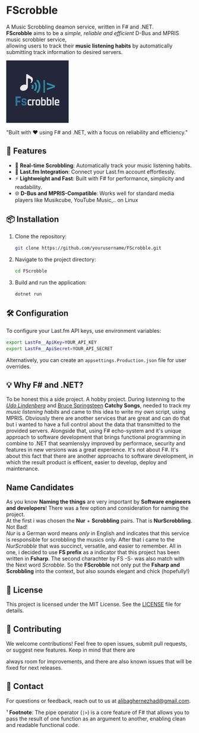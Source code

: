 # FScrobble
A Music Scrobbling deamon service, written in F# and .NET.   
**FScrobble** aims to be a _simple, reliable and efficient_ D-Bus and MPRIS music scrobbler service,    
allowing users to track their **music listening habits** by automatically submitting track information to desired servers.   

<img src="assets/fscrobble.png" alt="FScrobble Logo" width="33.3%" />

"Built with ❤ using F# and .NET, with a focus on reliability and efficiency."  


## 🚀 Features

- 🎵 **Real-time Scrobbling**: Automatically track your music listening habits.
- 🔗 **Last.fm Integration**: Connect your Last.fm account effortlessly.
- ⚡ **Lightweight and Fast**: Built with F# for performance, simplicity and readability.
- 🌐 **D-Bus and MPRIS-Compatible**: Works well for standard media players like Musikcube, YouTube Music,.. on Linux


## 📦 Installation

1. Clone the repository:
   ```bash
   git clone https://github.com/yourusername/FScrobble.git
   ```
2. Navigate to the project directory:
   ```bash
   cd FScrobble
   ```
3. Build and run the application:
   ```bash
   dotnet run
   ```


## 🛠 Configuration

To configure your Last.fm API keys, use environment variables:

```bash
export LastFm__ApiKey=YOUR_API_KEY
export LastFm__ApiSecret=YOUR_API_SECRET
```

Alternatively, you can create an `appsettings.Production.json` file for user overrides.


## 💡 Why F# and .NET?

To be honest this a side project. A hobby project. During listenning to the _[Udo Lindenberg](https://en.wikipedia.org/wiki/Udo_Lindenberg)_ and [Bruce Springsteen](https://en.wikipedia.org/wiki/Bruce_Springsteen) **Catchy Songs**, needed to track my _music listening habits_ and came to this idea to write my own script, using MPRIS.
Obviously there are another services that are great and can do that but i wanted to have a full control about the data that transmitted to the provided servers.
Alongside that, using F# echo-system and it's unique approach to software development that brings functional programming in combine to .NET that seamlenslyy improved by performace, security and features in new versions was a great experience.
It's not about F#. It's about this fact that there are another approachs to software development, in which the result product is efficent, easier to develop, deploy and maintenance.


## Name Candidates
As you know **Naming the things** are very important by **Software engineers and developers**! There was a few option and consideration for naming the project.  
At the first i was chosen the  **Nur** + **Scrobbling** pairs. That is **NurScrobbling**. Not Bad!  
_Nur_ is a German word means _only_ in English and indicates that this
service is responsible for scrobbling the musics only. After that i came to the _NurScrobble_ that was succinct, versatile, and  easier to remember.
All in one, i decided to use **FS prefix** as a indicator that this project has been written in **Fsharp**. The second charachter by FS -S- was also match with the Next word _Scrobble_. So the **FScrobble** not only put the **Fsharp and Scrobbling** into the context, but also sounds elegant and chick (hopefully!) 


## 📄 License

This project is licensed under the MIT License. See the [LICENSE](LICENSE) file for details.


## 🤝 Contributing

We welcome contributions! Feel free to open issues, submit pull requests, or suggest new features.
Keep in mind that there are 

always room for improvements, and there are also known issues that will be fixed for next releases.


## 📧 Contact

For questions or feedback, reach out to us at [alibaghernezhad@gmail.com](mailto:aliaghernezhadl@gmail.com).


¹ **Footnote**: The pipe operator (`|>`) is a core feature of F# that allows you to pass the result of one function as an argument to another, enabling clean and readable functional code.

